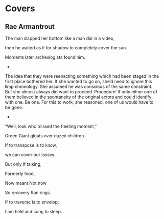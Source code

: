 # Covers
## Rae Armantrout
The man
slapped her bottom
like a man did
in a video,

then he waited
as if for shadow
to completely cover the sun.

Moments later
archeologists found him.

*

The idea that they were reenacting something which had been staged in the
first place bothered her. If she wanted to go on, she’d need to ignore this
limp chronology. She assumed he was conscious of the same constraint. But she
almost always did want to proceed. Procedure! If only either one of them
believed in the spontaneity of the original actors and could identify with
one. Be one. For this to work, she reasoned, one of us would have to be gone.

*
“Well, look who missed
the fleeting moment,”

Green Giant gloats
over dazed children.

If to transpose
is to know,

we can cover our losses.

But only
If talking,

Formerly food,

Now meant
Not now

So recovery
Ran rings.

If to traverse
is to envelop,

I am held
and sung to sleep.